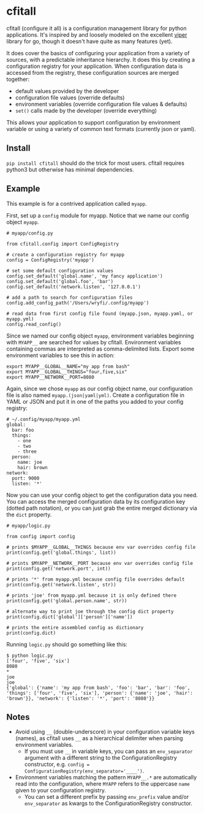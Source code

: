 # cfitall

cfitall (configure it all) is a configuration management library for python
applications. It's inspired by and loosely modeled on the excellent
[viper](https://github.com/spf13/viper) library for go, though it doesn't have
quite as many features (yet).

It does cover the basics of configuring your application from a variety
of sources, with a predictable inheritance hierarchy. It does this by
creating a configuration registry for your application. When
configuration data is accessed from the registry, these configuration
sources are merged together:

* default values provided by the developer
* configuration file values (override defaults)
* environment variables (override configuration file values & defaults)
* `set()` calls made by the developer (override everything)
 
This allows your application to support configuration by environment
variable or using a variety of common text formats (currently json or
yaml).

## Install

`pip install cfitall` should do the trick for most users. cfitall
requires python3 but otherwise has minimal dependencies.


## Example

This example is for a contrived application called `myapp`.

First, set up a `config` module for myapp. Notice that we name our
config object `myapp`.

```
# myapp/config.py

from cfitall.config import ConfigRegistry

# create a configuration registry for myapp
config = ConfigRegistry('myapp')

# set some default configuration values
config.set_default('global.name', 'my fancy application')
config.set_default('global.foo', 'bar')
config.set_default('network.listen', '127.0.0.1')

# add a path to search for configuration files
config.add_config_path('/Users/wryfi/.config/myapp')

# read data from first config file found (myapp.json, myapp.yaml, or myapp.yml)
config.read_config()
```

Since we named our config object `myapp`, environment variables
beginning with `MYAPP__` are searched for values by cfitall. Environment
variables containing commas are interpreted as comma-delimited lists.
Export some environment variables to see this in action:

```
export MYAPP__GLOBAL__NAME="my app from bash"
export MYAPP__GLOBAL__THINGS="four,five,six"
export MYAPP__NETWORK__PORT=8080
```

Again, since we chose `myapp` as our config object name, our
configuration file is also named `myapp.(json|yaml|yml)`. Create a
configuration file in YAML or JSON and put it in one of the paths you
added to your config registry:

```
# ~/.config/myapp/myapp.yml
global:
  bar: foo
  things:
    - one
    - two
    - three
  person:
    name: joe
    hair: brown
network:
  port: 9000
  listen: '*'
```

Now you can use your config object to get the configuration data you
need. You can access the merged configuration data by its configuration
key (dotted path notation), or you can just grab the entire merged 
dictionary via the `dict` property.

```
# myapp/logic.py

from config import config

# prints $MYAPP__GLOBAL__THINGS because env var overrides config file
print(config.get('global.things', list))

# prints $MYAPP__NETWORK__PORT because env var overrides config file
print(config.get('network.port', int))

# prints '*' from myapp.yml because config file overrides default
print(config.get('network.listen', str))

# prints 'joe' from myapp.yml because it is only defined there
print(config.get('global.person.name', str))

# alternate way to print joe through the config dict property
print(config.dict['global']['person']['name'])

# prints the entire assembled config as dictionary
print(config.dict)
```

Running `logic.py` should go something like this:

```
$ python logic.py
['four', 'five', 'six']
8080
*
joe
joe
{'global': {'name': 'my app from bash', 'foo': 'bar', 'bar': 'foo', 'things': ['four', 'five', 'six'], 'person': {'name': 'joe', 'hair': 'brown'}}, 'network': {'listen': '*', 'port': '8080'}}
```

## Notes

* Avoid using `__` (double-underscore) in your configuration variable
  keys (names), as cfitall uses `__` as a hierarchical delimiter when
  parsing environment variables.
  * If you must use `__` in variable keys, you can pass an
    `env_separator` argument with a different string to the
    ConfigurationRegistry constructor, e.g. `config =
    ConfigurationRegistry(env_separator='____')`.
* Environment variables matching the pattern `MYAPP__.*` are
  automatically read into the configuration, where `MYAPP` refers to the
  uppercase `name` given to your configuration registry.
  *  You can set a different prefix by passing `env_prefix` value and/or
     `env_separator` as kwargs to the ConfigurationRegistry constructor.

